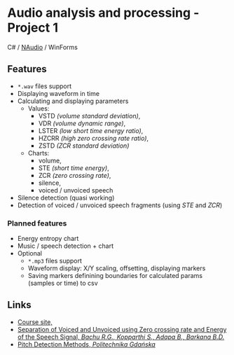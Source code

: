 # Audio analysis and processing - Project 1

C# / [NAudio](https://github.com/naudio/NAudio) / WinForms

## Features

- `*.wav` files support
- Displaying waveform in time
- Calculating and displaying parameters
    - Values:
        - VSTD *(volume standard deviation)*,
        - VDR *(volume dynamic range)*,
        - LSTER *(low short time energy ratio)*,
        - HZCRR *(high zero crossing rate ratio)*,
        - ZSTD *(ZCR standard deviation)*
    - Charts:
        - volume,
        - STE *(short time energy)*,
        - ZCR *(zero crossing rate)*,
        - silence,
        - voiced / unvoiced speech
- Silence detection (quasi working)
- Detection of voiced / unvoiced speech fragments (using *STE* and *ZCR*)

### Planned features

- Energy entropy chart
- Music / speech detection + chart
- Optional
    - `*.mp3` files support
    - Waveform display: X/Y scaling, offsetting, displaying markers
    - Saving markers definining boundaries for calculated params (samples or time) to csv

## Links

- [Course site, ](https://mini.pw.edu.pl/~rafalkoj/www/?Dydaktyka:2019%2F2020:-_Analiza_i_przetwarzanie_d%BCwi%EAku)
- [Separation of Voiced and Unvoiced using Zero crossing rate and Energy of the Speech Signal, *Bachu R.G., Kopparthi S., Adapa B., Barkana B.D.*](https://www.asee.org/documents/zones/zone1/2008/student/ASEE12008_0044_paper.pdf)
- [Pitch Detection Methods, *Politechnika Gdańska*](https://sound.eti.pg.gda.pl/student/eim/synteza/leszczyna/index_ang.htm)
